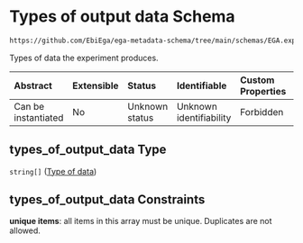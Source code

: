 # Types of output data Schema

```txt
https://github.com/EbiEga/ega-metadata-schema/tree/main/schemas/EGA.experiment.json#/properties/types_of_output_data
```

Types of data the experiment produces.

| Abstract            | Extensible | Status         | Identifiable            | Custom Properties | Additional Properties | Access Restrictions | Defined In                                                                |
| :------------------ | :--------- | :------------- | :---------------------- | :---------------- | :-------------------- | :------------------ | :------------------------------------------------------------------------ |
| Can be instantiated | No         | Unknown status | Unknown identifiability | Forbidden         | Allowed               | none                | [EGA.experiment.json*](../out/EGA.experiment.json "open original schema") |

## types_of_output_data Type

`string[]` ([Type of data](ega-12-definitions-type-of-data.md))

## types_of_output_data Constraints

**unique items**: all items in this array must be unique. Duplicates are not allowed.
